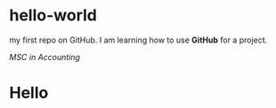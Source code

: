 # hello-world
my first repo on GitHub.
I am learning how to use **GitHub** for a project.

*MSC in Accounting* 

# Hello 
